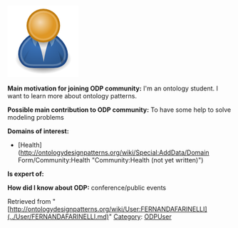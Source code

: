 [![Image:ODPUser.png](../images/a/a6/ODPUser.png)](../Image/ODPUser.png.md "Image:ODPUser.png")




  





__Main motivation for joining ODP community:__ I'm an ontology student. I want to learn more about ontology patterns.


__Possible main contribution to ODP community:__ To have some help to solve modeling problems


__Domains of interest:__



* [Health](http://ontologydesignpatterns.org/wiki/Special:AddData/Domain Form/Community:Health "Community:Health (not yet written)")


__Is expert of:__


  

__How did I know about ODP:__ conference/public events






Retrieved from "[http://ontologydesignpatterns.org/wiki/User:FERNANDAFARINELLI](../User/FERNANDAFARINELLI.md)"
 [Category](http://ontologydesignpatterns.org/wiki/Special:Categories "Special:Categories"): [ODPUser](../Category/ODPUser.md "Category:ODPUser")
